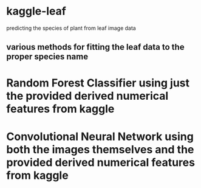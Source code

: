 # kaggle-leaf
predicting the species of plant from leaf image data

## various methods for fitting the leaf data to the proper species name ##

# Random Forest Classifier using just the provided derived numerical features from kaggle

# Convolutional Neural Network using both the images themselves and the provided derived numerical features from kaggle
